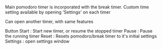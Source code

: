 Main pomodoro timer is incorporated with the break timer.
Custom time setting available by opening 'Settings' on each timer

Can open another timer, with same features

Button
Start : Start new timer, or resume the stopped timer
Pause : Pause the running timer
Reset : Resets pomodoro/break timer to it's initial settings
Settings : open settings window
